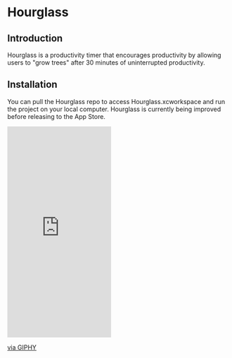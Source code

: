 # Hourglass

## Introduction
Hourglass is a productivity timer that encourages productivity by allowing users to "grow trees" after 30 minutes of uninterrupted productivity.

## Installation
You can pull the Hourglass repo to access Hourglass.xcworkspace and run the project on your local computer. Hourglass is currently being improved before releasing to the App Store.

<iframe src="https://giphy.com/embed/l4Eph8HgGxbISwvmg" width="236" height="480" frameBorder="0" class="giphy-embed" allowFullScreen></iframe><p><a href="https://giphy.com/gifs/l4Eph8HgGxbISwvmg">via GIPHY</a></p>


